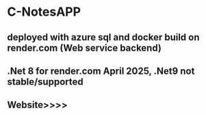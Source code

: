 # C-NotesAPP

## deployed with azure sql and docker build on render.com (Web service backend)
## .Net 8 for render.com April 2025, .Net9 not stable/supported
## Website>>>> 
